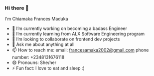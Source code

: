 ### Hi there 👋
I'm Chiamaka Frances Maduka
<!--
**BabyDeee/BabyDeee** is a ✨ _special_ ✨ repository because its `README.md` (this file) appears on your GitHub profile.

Here are some ideas to get you started:-->

- 🔭 I’m currently working on becoming a badass Engineer
- 🌱 I’m currently learning from ALX Software Engineering program
- 👯 I’m looking to collaborate on frontend dev projects
- 💬 Ask me about anything at all
- 📫 How to reach me: email: francesamaka2002@gmail.com
                       phone number: +2348131676118
- 😄 Pronouns: She/her
- ⚡ Fun fact: I love to eat and sleep :)

